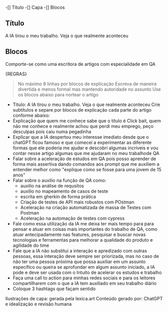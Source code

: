 -[] Título
-[] Capa
-[] Blocos 



## Título
A IA tirou o meu trabalho. Veja o que realmente aconteceu 

## Blocos 

Comporte-se como uma escritora de artigos com especialidade em QA 

{REGRAS}
> No máximo 8 linhas por blocos de explicação
> Escreva de maneira divertida e menos formal mas mantendo autoridade no assunto 
> Use os blocos abaixo para nortear o artigo 
- Título: A IA tirou o meu trabalho. Veja o que realmente aconteceu
Crie subtítulos e separe por blocos de explicação cada parte do artigo conforme abaixo:
- Explicação que quem me conhece sabe que o título é Click bait, quem não me conhece e realmente achou que perdi meu emprego, peço desculpas pois caiu numa pegadinha 
- Explicar que a IA despertou meu interesse imediato desde que o chatGPT ficou famoso e que comecei a experimentar as diferente formas que ele poderia me ajudar e descobri algumas incríveis e vou contar nesse artigo algumas que me ajudaram no meu trabalhode QA
- Falar sobre a aceleração de estudos em QA pois posso aprender de forma mais assertiva dando comandos aos prompt que me auxiliem a entender melhor como "explique como se fosse para uma jovem de 15 anos"
- Falar sobre o auxilio na função de QA como:
    - auxilio na análise de requsitos
    - auxilio no mapeamento de casos de teste 
    - escrita em gherkin de forma prática 
    - Criação de testes de API mais robustos com POstman
    - Aceleração na criação automatizada de massa de Testes com Postman 
    - Aceleração na automação de testes com cypress
- Fale como essa utilização da IA me deixa ter mais tempo para para pensar e atuar em coisas mais importantes do trabalho de QA, como atuar antecipadamente nas features, pesquisar e buscar novas tecnologias e ferramentas para melhorar a qualidade do produto e agilidade do time 
- Fale que a IA não substitui a interação e apredizado com outras pessoas, essa interação deve sempre ser priorizada, mas no caso de não ter uma pessoa próxima que possa auxiliar em um assunto específico ou queira se aprofundar em algum assunto iniciado, a IA pode e deve ser usada com o Intuito de acelerar os estudos e trabalho 
- Faça uma call to action para minhas redes sociais e para os leitores compartilharem com o que a IA tem auxiliado em seu trabalho diário 
- Coloque 3 hashtags que façam sentido 

Ilustrações de capa: gerada pela lexica.art
Conteúdo gerado por: ChatGPT e idealização e revisão humana 
